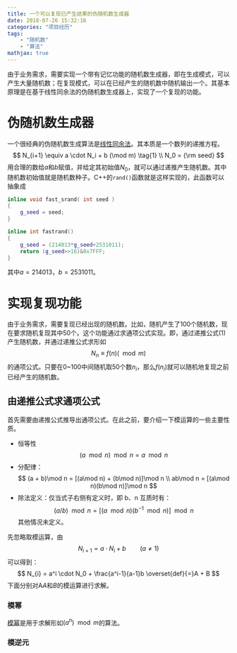 ```yaml
---
title: 一个可以复现已产生结果的伪随机数生成器
date: 2018-07-26 15:32:16
categories: "项目经历"
tags:
    - "随机数"
    - "算法"
mathjax: true
---
```

由于业务需求，需要实现一个带有记忆功能的随机数生成器，即在生成模式，可以产生大量随机数；在复现模式，可以在已经产生的随机数中随机输出一个。其基本原理是在基于线性同余法的伪随机数生成器上，实现了一个复现的功能。
<!-- more -->

# 伪随机数生成器
一个很经典的伪随机数生成算法是[线性同余法](https://zh.wikipedia.org/wiki/%E7%B7%9A%E6%80%A7%E5%90%8C%E9%A4%98%E6%96%B9%E6%B3%95)。其本质是一个数列的递推方程。
$$
N_{i+1} \equiv a \cdot N_i + b (\mod m)  \tag{1}
\\ N_0 = {\rm seed}
$$
用合理的数给$a$和$b$赋值，并给定其初始值$N_0$，就可以通过递推产生随机数。其中随机数初始值就是随机数种子。C++的`rand()`函数就是这样实现的，此函数可以抽象成
```c++
inline void fast_srand( int seed )
{
    g_seed = seed;
}

inline int fastrand()
{
    g_seed = (214013*g_seed+2531011);
    return (g_seed>>16)&0x7FFF;
}
```
其中$a=214013$，$b=2531011$。

# 实现复现功能
由于业务需求，需要复现已经出现的随机数。比如，随机产生了100个随机数，现在要求随机复现其中50个。这个功能通过求通项公式实现。即，通过递推公式$(1)$产生随机数，并通过递推公式求形如
$$
N_n \equiv f(n) (\mod m) \tag{2}
$$
的通项公式。只要在0~100中间随机取50个数$n_i$，那么$f(n_i)$就可以随机地复现之前已经产生的随机数。

## 由递推公式求通项公式
首先需要由递推公式推导出通项公式。在此之前，要介绍一下模运算的一些主要性质。
- 恒等性
$$(a\mod n)\mod n = a\mod n$$
- 分配律：
$$
(a + b)\mod n = [(a\mod n) + (b\mod n)]\mod n \\
ab\mod n = [(a\mod n)(b\mod n)]\mod n
$$
- 除法定义：仅当式子右侧有定义时，即 b、n 互质时有：
$$
(a / b)\mod n = [(a\mod n)(b^{-1}\mod n)]\mod n
$$
其他情况未定义。

先忽略取模运算，由
$$
N_{i+1} = a \cdot N_i + b \qquad (a \not= 1)
$$
可以得到：
$$
N_{i} = a^i \cdot N_0 + \frac{a^i-1}{a-1}b \overset{def}{=}A + B
$$
下面分别对A$A$和$B$的模运算进行求解。

### 模幂
[模幂](https://en.wikipedia.org/wiki/Modular_exponentiation)是用于求解形如$(a^n)\mod m$的算法。


### 模逆元
